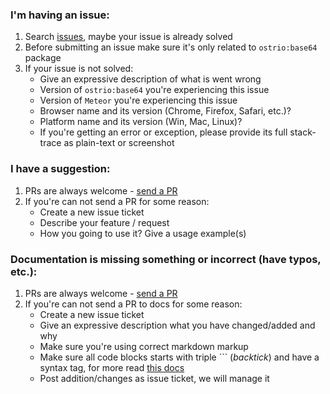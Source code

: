 ### I'm having an issue:
 1. Search [issues](https://github.com/VeliovGroup/meteor-base64/issues?utf8=✓&q=is%3Aissue), maybe your issue is already solved
 2. Before submitting an issue make sure it's only related to `ostrio:base64` package
 3. If your issue is not solved:
     - Give an expressive description of what is went wrong
     - Version of `ostrio:base64` you're experiencing this issue
     - Version of `Meteor` you're experiencing this issue
     - Browser name and its version (Chrome, Firefox, Safari, etc.)?
     - Platform name and its version (Win, Mac, Linux)?
     - If you're getting an error or exception, please provide its full stack-trace as plain-text or screenshot

### I have a suggestion:
 1. PRs are always welcome - [send a PR](https://github.com/VeliovGroup/meteor-base64/pulls)
 2. If you're can not send a PR for some reason:
     - Create a new issue ticket
     - Describe your feature / request
     - How you going to use it? Give a usage example(s)

### Documentation is missing something or incorrect (have typos, etc.):
 1. PRs are always welcome - [send a PR](https://github.com/VeliovGroup/meteor-base64/pulls)
 2. If you're can not send a PR to docs for some reason:
     - Create a new issue ticket
     - Give an expressive description what you have changed/added and why
     - Make sure you're using correct markdown markup
     - Make sure all code blocks starts with triple ``` (*backtick*) and have a syntax tag, for more read [this docs](https://help.github.com/articles/creating-and-highlighting-code-blocks/#syntax-highlighting)
     - Post addition/changes as issue ticket, we will manage it